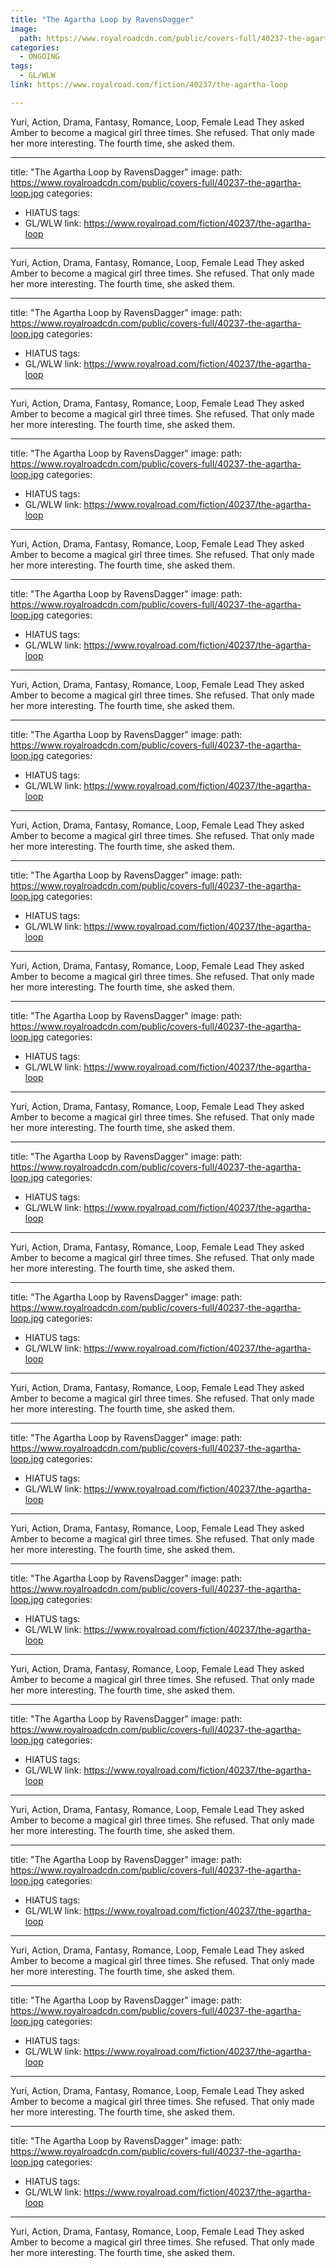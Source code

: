 ```yaml
---
title: "The Agartha Loop by RavensDagger"
image:
  path: https://www.royalroadcdn.com/public/covers-full/40237-the-agartha-loop.jpg
categories:
  - ONGOING
tags:
  - GL/WLW
link: https://www.royalroad.com/fiction/40237/the-agartha-loop

---
```

Yuri, Action, Drama, Fantasy, Romance, Loop, Female Lead
They asked Amber to become a magical girl three times. She refused. That only made her more interesting. The fourth time, she asked them.

---
title: "The Agartha Loop by RavensDagger"
image:
  path: https://www.royalroadcdn.com/public/covers-full/40237-the-agartha-loop.jpg
categories:
  - HIATUS
tags:
  - GL/WLW
link: https://www.royalroad.com/fiction/40237/the-agartha-loop

---
Yuri, Action, Drama, Fantasy, Romance, Loop, Female Lead
They asked Amber to become a magical girl three times. She refused. That only made her more interesting. The fourth time, she asked them.

---
title: "The Agartha Loop by RavensDagger"
image:
  path: https://www.royalroadcdn.com/public/covers-full/40237-the-agartha-loop.jpg
categories:
  - HIATUS
tags:
  - GL/WLW
link: https://www.royalroad.com/fiction/40237/the-agartha-loop

---
Yuri, Action, Drama, Fantasy, Romance, Loop, Female Lead
They asked Amber to become a magical girl three times. She refused. That only made her more interesting. The fourth time, she asked them.

---
title: "The Agartha Loop by RavensDagger"
image:
  path: https://www.royalroadcdn.com/public/covers-full/40237-the-agartha-loop.jpg
categories:
  - HIATUS
tags:
  - GL/WLW
link: https://www.royalroad.com/fiction/40237/the-agartha-loop

---
Yuri, Action, Drama, Fantasy, Romance, Loop, Female Lead
They asked Amber to become a magical girl three times. She refused. That only made her more interesting. The fourth time, she asked them.

---
title: "The Agartha Loop by RavensDagger"
image:
  path: https://www.royalroadcdn.com/public/covers-full/40237-the-agartha-loop.jpg
categories:
  - HIATUS
tags:
  - GL/WLW
link: https://www.royalroad.com/fiction/40237/the-agartha-loop

---
Yuri, Action, Drama, Fantasy, Romance, Loop, Female Lead
They asked Amber to become a magical girl three times. She refused. That only made her more interesting. The fourth time, she asked them.

---
title: "The Agartha Loop by RavensDagger"
image:
  path: https://www.royalroadcdn.com/public/covers-full/40237-the-agartha-loop.jpg
categories:
  - HIATUS
tags:
  - GL/WLW
link: https://www.royalroad.com/fiction/40237/the-agartha-loop

---
Yuri, Action, Drama, Fantasy, Romance, Loop, Female Lead
They asked Amber to become a magical girl three times. She refused. That only made her more interesting. The fourth time, she asked them.

---
title: "The Agartha Loop by RavensDagger"
image:
  path: https://www.royalroadcdn.com/public/covers-full/40237-the-agartha-loop.jpg
categories:
  - HIATUS
tags:
  - GL/WLW
link: https://www.royalroad.com/fiction/40237/the-agartha-loop

---
Yuri, Action, Drama, Fantasy, Romance, Loop, Female Lead
They asked Amber to become a magical girl three times. She refused. That only made her more interesting. The fourth time, she asked them.

---
title: "The Agartha Loop by RavensDagger"
image:
  path: https://www.royalroadcdn.com/public/covers-full/40237-the-agartha-loop.jpg
categories:
  - HIATUS
tags:
  - GL/WLW
link: https://www.royalroad.com/fiction/40237/the-agartha-loop

---
Yuri, Action, Drama, Fantasy, Romance, Loop, Female Lead
They asked Amber to become a magical girl three times. She refused. That only made her more interesting. The fourth time, she asked them.

---
title: "The Agartha Loop by RavensDagger"
image:
  path: https://www.royalroadcdn.com/public/covers-full/40237-the-agartha-loop.jpg
categories:
  - HIATUS
tags:
  - GL/WLW
link: https://www.royalroad.com/fiction/40237/the-agartha-loop

---
Yuri, Action, Drama, Fantasy, Romance, Loop, Female Lead
They asked Amber to become a magical girl three times. She refused. That only made her more interesting. The fourth time, she asked them.

---
title: "The Agartha Loop by RavensDagger"
image:
  path: https://www.royalroadcdn.com/public/covers-full/40237-the-agartha-loop.jpg
categories:
  - HIATUS
tags:
  - GL/WLW
link: https://www.royalroad.com/fiction/40237/the-agartha-loop

---
Yuri, Action, Drama, Fantasy, Romance, Loop, Female Lead
They asked Amber to become a magical girl three times. She refused. That only made her more interesting. The fourth time, she asked them.

---
title: "The Agartha Loop by RavensDagger"
image:
  path: https://www.royalroadcdn.com/public/covers-full/40237-the-agartha-loop.jpg
categories:
  - HIATUS
tags:
  - GL/WLW
link: https://www.royalroad.com/fiction/40237/the-agartha-loop

---
Yuri, Action, Drama, Fantasy, Romance, Loop, Female Lead
They asked Amber to become a magical girl three times. She refused. That only made her more interesting. The fourth time, she asked them.

---
title: "The Agartha Loop by RavensDagger"
image:
  path: https://www.royalroadcdn.com/public/covers-full/40237-the-agartha-loop.jpg
categories:
  - HIATUS
tags:
  - GL/WLW
link: https://www.royalroad.com/fiction/40237/the-agartha-loop

---
Yuri, Action, Drama, Fantasy, Romance, Loop, Female Lead
They asked Amber to become a magical girl three times. She refused. That only made her more interesting. The fourth time, she asked them.

---
title: "The Agartha Loop by RavensDagger"
image:
  path: https://www.royalroadcdn.com/public/covers-full/40237-the-agartha-loop.jpg
categories:
  - HIATUS
tags:
  - GL/WLW
link: https://www.royalroad.com/fiction/40237/the-agartha-loop

---
Yuri, Action, Drama, Fantasy, Romance, Loop, Female Lead
They asked Amber to become a magical girl three times. She refused. That only made her more interesting. The fourth time, she asked them.

---
title: "The Agartha Loop by RavensDagger"
image:
  path: https://www.royalroadcdn.com/public/covers-full/40237-the-agartha-loop.jpg
categories:
  - HIATUS
tags:
  - GL/WLW
link: https://www.royalroad.com/fiction/40237/the-agartha-loop

---
Yuri, Action, Drama, Fantasy, Romance, Loop, Female Lead
They asked Amber to become a magical girl three times. She refused. That only made her more interesting. The fourth time, she asked them.

---
title: "The Agartha Loop by RavensDagger"
image:
  path: https://www.royalroadcdn.com/public/covers-full/40237-the-agartha-loop.jpg
categories:
  - HIATUS
tags:
  - GL/WLW
link: https://www.royalroad.com/fiction/40237/the-agartha-loop

---
Yuri, Action, Drama, Fantasy, Romance, Loop, Female Lead
They asked Amber to become a magical girl three times. She refused. That only made her more interesting. The fourth time, she asked them.

---
title: "The Agartha Loop by RavensDagger"
image:
  path: https://www.royalroadcdn.com/public/covers-full/40237-the-agartha-loop.jpg
categories:
  - HIATUS
tags:
  - GL/WLW
link: https://www.royalroad.com/fiction/40237/the-agartha-loop

---
Yuri, Action, Drama, Fantasy, Romance, Loop, Female Lead
They asked Amber to become a magical girl three times. She refused. That only made her more interesting. The fourth time, she asked them.

